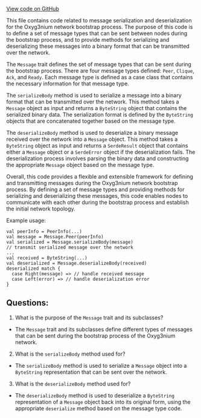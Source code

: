 [View code on GitHub](https://github.com/oxyg3nium/oxyg3nium/flow/src/main/scala/org/oxyg3nium/flow/network/bootstrap/Message.scala)

This file contains code related to message serialization and deserialization for the Oxyg3nium network bootstrap process. The purpose of this code is to define a set of message types that can be sent between nodes during the bootstrap process, and to provide methods for serializing and deserializing these messages into a binary format that can be transmitted over the network.

The `Message` trait defines the set of message types that can be sent during the bootstrap process. There are four message types defined: `Peer`, `Clique`, `Ack`, and `Ready`. Each message type is defined as a case class that contains the necessary information for that message type.

The `serializeBody` method is used to serialize a message into a binary format that can be transmitted over the network. This method takes a `Message` object as input and returns a `ByteString` object that contains the serialized binary data. The serialization format is defined by the `ByteString` objects that are concatenated together based on the message type.

The `deserializeBody` method is used to deserialize a binary message received over the network into a `Message` object. This method takes a `ByteString` object as input and returns a `SerdeResult` object that contains either a `Message` object or a `SerdeError` object if the deserialization fails. The deserialization process involves parsing the binary data and constructing the appropriate `Message` object based on the message type.

Overall, this code provides a flexible and extensible framework for defining and transmitting messages during the Oxyg3nium network bootstrap process. By defining a set of message types and providing methods for serializing and deserializing these messages, this code enables nodes to communicate with each other during the bootstrap process and establish the initial network topology. 

Example usage:

```
val peerInfo = PeerInfo(...)
val message = Message.Peer(peerInfo)
val serialized = Message.serializeBody(message)
// transmit serialized message over the network
...
val received = ByteString(...)
val deserialized = Message.deserializeBody(received)
deserialized match {
  case Right(message) => // handle received message
  case Left(error) => // handle deserialization error
}
```
## Questions: 
 1. What is the purpose of the `Message` trait and its subclasses?
- The `Message` trait and its subclasses define different types of messages that can be sent during the bootstrap process of the Oxyg3nium network.

2. What is the `serializeBody` method used for?
- The `serializeBody` method is used to serialize a `Message` object into a `ByteString` representation that can be sent over the network.

3. What is the `deserializeBody` method used for?
- The `deserializeBody` method is used to deserialize a `ByteString` representation of a `Message` object back into its original form, using the appropriate `deserialize` method based on the message type code.
